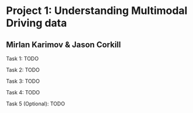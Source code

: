 # Project 1: Understanding Multimodal Driving data
## Mirlan Karimov & Jason Corkill
 Task 1: TODO

 Task 2: TODO

 Task 3: TODO

 Task 4: TODO

 Task 5 (Optional): TODO
